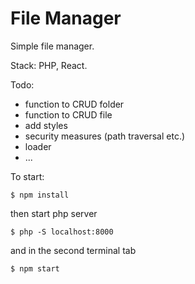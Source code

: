 # File Manager

Simple file manager. 

Stack: PHP, React.

Todo:
* function to CRUD folder
* function to CRUD file
* add styles
* security measures (path traversal etc.)
* loader
* ...
 
To start:
```
$ npm install
```
then start php server
```
$ php -S localhost:8000
```
and in the second terminal tab
```
$ npm start
```
